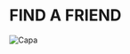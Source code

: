 # FIND A FRIEND

![Capa](https://github.com/EduardoDrozda/find-a-friend.api/assets/26945693/dfc05559-dfba-4e56-a8dd-093f4d397b91)


